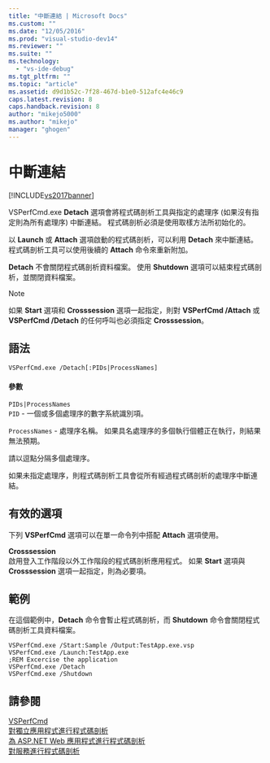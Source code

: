 ```yaml
---
title: "中斷連結 | Microsoft Docs"
ms.custom: ""
ms.date: "12/05/2016"
ms.prod: "visual-studio-dev14"
ms.reviewer: ""
ms.suite: ""
ms.technology: 
  - "vs-ide-debug"
ms.tgt_pltfrm: ""
ms.topic: "article"
ms.assetid: d9d1b52c-7f28-467d-b1e0-512afc4e46c9
caps.latest.revision: 8
caps.handback.revision: 8
author: "mikejo5000"
ms.author: "mikejo"
manager: "ghogen"
---
```

# 中斷連結
[!INCLUDE[vs2017banner](../code-quality/includes/vs2017banner.md)]

VSPerfCmd.exe **Detach** 選項會將程式碼剖析工具與指定的處理序 \(如果沒有指定則為所有處理序\) 中斷連結。  程式碼剖析必須是使用取樣方法所初始化的。  
  
 以 **Launch** 或 **Attach** 選項啟動的程式碼剖析，可以利用 **Detach** 來中斷連結。  程式碼剖析工具可以使用後續的 **Attach** 命令來重新附加。  
  
 **Detach** 不會關閉程式碼剖析資料檔案。  使用 **Shutdown** 選項可以結束程式碼剖析，並關閉資料檔案。  
  
> [!NOTE]
>  如果 **Start** 選項和 **Crosssession** 選項一起指定，則對 **VSPerfCmd \/Attach** 或 **VSPerfCmd \/Detach** 的任何呼叫也必須指定 **Crosssession**。  
  
## 語法  
  
```  
VSPerfCmd.exe /Detach[:PIDs|ProcessNames]  
```  
  
#### 參數  
 `PIDs|ProcessNames`  
 `PID` \- 一個或多個處理序的數字系統識別項。  
  
 `ProcessNames` \- 處理序名稱。  如果具名處理序的多個執行個體正在執行，則結果無法預期。  
  
 請以逗點分隔多個處理序。  
  
 如果未指定處理序，則程式碼剖析工具會從所有經過程式碼剖析的處理序中斷連結。  
  
## 有效的選項  
 下列 **VSPerfCmd** 選項可以在單一命令列中搭配 **Attach** 選項使用。  
  
 **Crosssession**  
 啟用登入工作階段以外工作階段的程式碼剖析應用程式。  如果 **Start** 選項與 **Crosssession** 選項一起指定，則為必要項。  
  
## 範例  
 在這個範例中，**Detach** 命令會暫止程式碼剖析，而 **Shutdown** 命令會關閉程式碼剖析工具資料檔案。  
  
```  
VSPerfCmd.exe /Start:Sample /Output:TestApp.exe.vsp  
VSPerfCmd.exe /Launch:TestApp.exe  
;REM Excercise the application  
VSPerfCmd.exe /Detach  
VSPerfCmd.exe /Shutdown  
```  
  
## 請參閱  
 [VSPerfCmd](../profiling/vsperfcmd.md)   
 [對獨立應用程式進行程式碼剖析](../profiling/command-line-profiling-of-stand-alone-applications.md)   
 [為 ASP.NET Web 應用程式進行程式碼剖析](../profiling/command-line-profiling-of-aspnet-web-applications.md)   
 [對服務進行程式碼剖析](../profiling/command-line-profiling-of-services.md)